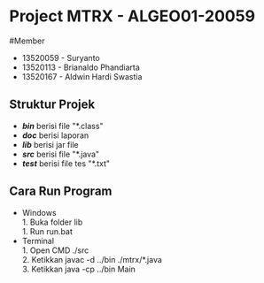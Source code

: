 # Project MTRX - ALGEO01-20059
#Member
* 13520059 - Suryanto
* 13520113 - Brianaldo Phandiarta
* 13520167 - Aldwin Hardi Swastia

## Struktur Projek 
* **_bin_**  berisi file "*.class"
* **_doc_**  berisi laporan
* **_lib_** berisi jar file
* **_src_**  berisi file "*.java" 
* **_test_** berisi file tes "*.txt"

## Cara Run Program
* Windows
<br> 1. Buka folder lib
<br> 1. Run run.bat
* Terminal
<br> 1. Open CMD ./src
<br> 2. Ketikkan javac -d ../bin ./mtrx/*.java
<br> 3. Ketikkan java -cp ../bin Main
      


